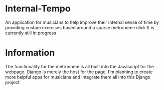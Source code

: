 # Internal-Tempo
An application for musicians to help improve their internal sense of time by providing custom exercises based around a sparse metronome click
It is currently still in progress

# Information
The functionality for the metronome is all built into the Javascript for the webpage. Django is merely the host for the page.
I'm planning to create more helpful apps for musicians and integrate them all into this Django project
